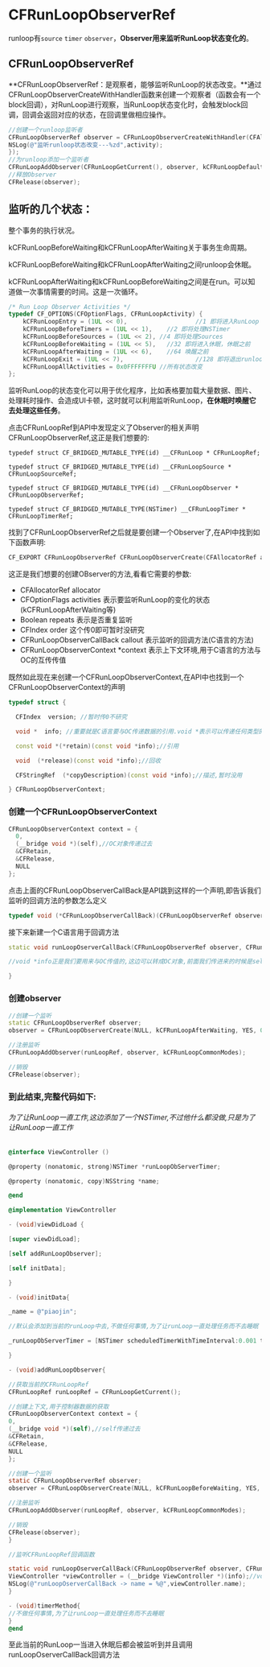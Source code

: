 # CFRunLoopObserverRef

runloop有`source` `timer` `observer`，**Observer用来监听RunLoop状态变化的**。

## CFRunLoopObserverRef

**CFRunLoopObserverRef：是观察者，能够监听RunLoop的状态改变。**通过CFRunLoopObserverCreateWithHandler函数来创建一个观察者（函数会有一个block回调），对RunLoop进行观察，当RunLoop状态变化时，会触发block回调，回调会返回对应的状态，在回调里做相应操作。

```objective-c
//创建一个runloop监听者
CFRunLoopObserverRef observer = CFRunLoopObserverCreateWithHandler(CFAllocatorGetDefault(),kCFRunLoopAllActivities, YES, 0, ^(CFRunLoopObserverRef observer, CFRunLoopActivity activity) {
NSLog(@"监听runloop状态改变---%zd",activity);
});
//为runloop添加一个监听者
CFRunLoopAddObserver(CFRunLoopGetCurrent(), observer, kCFRunLoopDefaultMode);
//释放Observer
CFRelease(observer);
```

## 监听的几个状态：

整个事务的执行状况。

kCFRunLoopBeforeWaiting和kCFRunLoopAfterWaiting关于事务生命周期。

kCFRunLoopBeforeWaiting和kCFRunLoopAfterWaiting之间runloop会休眠。

kCFRunLoopAfterWaiting和kCFRunLoopBeforeWaiting之间是在run。可以知道做一次事情需要的时间。这是一次循环。

```c
/* Run Loop Observer Activities */
typedef CF_OPTIONS(CFOptionFlags, CFRunLoopActivity) {
    kCFRunLoopEntry = (1UL << 0),					//1 即将进入RunLoop
    kCFRunLoopBeforeTimers = (1UL << 1),	//2 即将处理NSTimer
    kCFRunLoopBeforeSources = (1UL << 2), //4 即将处理Sources
    kCFRunLoopBeforeWaiting = (1UL << 5),	//32 即将进入休眠，休眠之前
    kCFRunLoopAfterWaiting = (1UL << 6),	//64 唤醒之前
    kCFRunLoopExit = (1UL << 7),					//128 即将退出runloop
    kCFRunLoopAllActivities = 0x0FFFFFFFU //所有状态改变
};
```

监听RunLoop的状态变化可以用于优化程序，比如表格要加载大量数据、图片、处理耗时操作、会造成UI卡顿，这时就可以利用监听RunLoop，**在休眠时唤醒它去处理这些任务**。

点击CFRunLoopRef到API中发现定义了Observer的相关声明CFRunLoopObserverRef,这正是我们想要的:

```
typedef struct CF_BRIDGED_MUTABLE_TYPE(id) __CFRunLoop * CFRunLoopRef;

typedef struct CF_BRIDGED_MUTABLE_TYPE(id) __CFRunLoopSource * CFRunLoopSourceRef;

typedef struct CF_BRIDGED_MUTABLE_TYPE(id) __CFRunLoopObserver * CFRunLoopObserverRef;

typedef struct CF_BRIDGED_MUTABLE_TYPE(NSTimer) __CFRunLoopTimer * CFRunLoopTimerRef;
```

找到了CFRunLoopObserverRef之后就是要创建一个Observer了,在API中找到如下函数声明:

```c++
CF_EXPORT CFRunLoopObserverRef CFRunLoopObserverCreate(CFAllocatorRef allocator, CFOptionFlags activities, Boolean repeats, CFIndex order, CFRunLoopObserverCallBack callout, CFRunLoopObserverContext *context);
```

这正是我们想要的创建OBserver的方法,看看它需要的参数:

- CFAllocatorRef allocator 
- CFOptionFlags activities 表示要监听RunLoop的变化的状态(kCFRunLoopAfterWaiting等)
- Boolean repeats 表示是否重复监听
- CFIndex order 这个传0即可暂时没研究
- CFRunLoopObserverCallBack callout 表示监听的回调方法(C语言的方法)
- CFRunLoopObserverContext *context 表示上下文环境,用于C语言的方法与OC的互传传值

既然如此现在来创建一个CFRunLoopObserverContext,在API中也找到一个CFRunLoopObserverContext的声明

```c++
typedef struct {

  CFIndex  version; //暂时传0不研究

  void *  info; //重要就是C语言要与OC传递数据的引用.void *表示可以传递任何类型的数据

  const void *(*retain)(const void *info);//引用

  void  (*release)(const void *info);//回收

  CFStringRef  (*copyDescription)(const void *info);//描述,暂时没用

} CFRunLoopObserverContext;
```

### 创建一个CFRunLoopObserverContext

```c++
CFRunLoopObserverContext context = {
  0,
  (__bridge void *)(self),//OC对象传递过去
  &CFRetain,
  &CFRelease,
  NULL
};
```

点击上面的CFRunLoopObserverCallBack是API跳到这样的一个声明,即告诉我们监听的回调方法的参数怎么定义

```c++
typedef void (*CFRunLoopObserverCallBack)(CFRunLoopObserverRef observer, CFRunLoopActivity activity, void *info);
```

接下来新建一个C语言用于回调方法

```c++
static void runLoopOserverCallBack(CFRunLoopObserverRef observer, CFRunLoopActivity activity, void *info){

//void *info正是我们要用来与OC传值的,这边可以转成OC对象,前面我们传进来的时候是self

}
```

### 创建observer

```c++
//创建一个监听
static CFRunLoopObserverRef observer;
observer = CFRunLoopObserverCreate(NULL, kCFRunLoopAfterWaiting, YES, 0, &runLoopOserverCallBack,&context);

//注册监听
CFRunLoopAddObserver(runLoopRef, observer, kCFRunLoopCommonModes);

//销毁
CFRelease(observer);
```

### 到此结束,完整代码如下:

###### 为了让RunLoop一直工作,这边添加了一个NSTimer,不过他什么都没做,只是为了让RunLoop一直工作

```objective-c
@interface ViewController ()

@property (nonatomic, strong)NSTimer *runLoopObServerTimer;

@property (nonatomic, copy)NSString *name;

@end

@implementation ViewController

- (void)viewDidLoad {

[super viewDidLoad];

[self addRunLoopObserver];

[self initData];

}

- (void)initData{

_name = @"piaojin";

//默认会添加到当前的runLoop中去,不做任何事情,为了让runLoop一直处理任务而不去睡眠

_runLoopObServerTimer = [NSTimer scheduledTimerWithTimeInterval:0.001 target:self selector:@selector(timerMethod) userInfo:nil repeats:YES];

}

- (void)addRunLoopObserver{

//获取当前的CFRunLoopRef
CFRunLoopRef runLoopRef = CFRunLoopGetCurrent();

//创建上下文,用于控制器数据的获取
CFRunLoopObserverContext context = {
0,
(__bridge void *)(self),//self传递过去
&CFRetain,
&CFRelease,
NULL
};

//创建一个监听
static CFRunLoopObserverRef observer;
observer = CFRunLoopObserverCreate(NULL, kCFRunLoopBeforeWaiting, YES, 0, &runLoopOserverCallBack,&context);

//注册监听
CFRunLoopAddObserver(runLoopRef, observer, kCFRunLoopCommonModes);

//销毁
CFRelease(observer);
}

//监听CFRunLoopRef回调函数

static void runLoopOserverCallBack(CFRunLoopObserverRef observer, CFRunLoopActivity activity, void *info){
ViewController *viewController = (__bridge ViewController *)(info);//void *info即是我们前面传递的self(ViewController)
NSLog(@"runLoopOserverCallBack -> name = %@",viewController.name);
}

- (void)timerMethod{
//不做任何事情,为了让runLoop一直处理任务而不去睡眠
}
@end
```

至此当前的RunLoop一当进入休眠后都会被监听到并且调用runLoopOserverCallBack回调方法